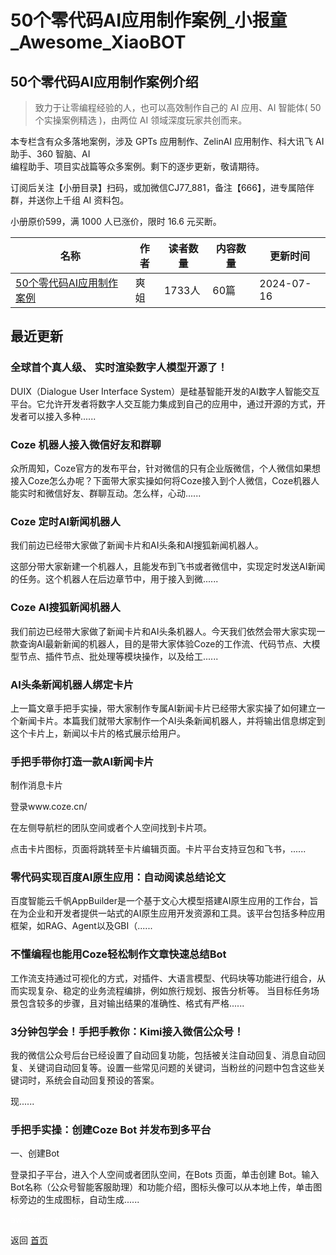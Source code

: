 # 50个零代码AI应用制作案例_小报童_Awesome_XiaoBOT

## 50个零代码AI应用制作案例介绍
> 致力于让零编程经验的人，也可以高效制作自己的 AI 应用、AI 智能体( 50 个实操案例精选 )，由两位 AI 领域深度玩家共创而来。    
    
本专栏含有众多落地案例，涉及 GPTs 应用制作、ZelinAI 应用制作、科大讯飞 AI 助手、360 智脑、AI  
编程助手、项目实战篇等众多案例。剩下的逐步更新，敬请期待。    
    
订阅后关注【小册目录】扫码，或加微信CJ77_881，备注【666】，进专属陪伴群，并送你上千组 AI 资料包。    
    
小册原价599，满 1000 人已涨价，限时 16.6 元买断。  
  


|名称|作者|读者数量|内容数量|更新时间|
|---|---|---|---|---|
|[50个零代码AI应用制作案例](https://xiaobot.net/p/wsvictoria?refer=9c3f1c95-a052-465a-9902-f6d75080262a)|爽姐|1733人|60篇|2024-07-16|

## 最近更新
### 全球首个真人级、 实时渲染数字人模型开源了！

DUIX（Dialogue User Interface
System）是硅基智能开发的AI数字人智能交互平台。它允许开发者将数字人交互能力集成到自己的应用中，通过开源的方式，开发者可以接入多种......

### Coze 机器人接入微信好友和群聊

众所周知，Coze官方的发布平台，针对微信的只有企业版微信，个人微信如果想接入Coze怎么办呢？下面带大家实操如何将Coze接入到个人微信，Coze机器人能实时和微信好友、群聊互动。怎么样，心动......

### Coze 定时AI新闻机器人

我们前边已经带大家做了新闻卡片和AI头条和AI搜狐新闻机器人。

这部分带大家新建一个机器人，且能发布到飞书或者微信中，实现定时发送AI新闻的任务。这个机器人在后边章节中，用于接入到微......

### Coze AI搜狐新闻机器人

我们前边已经带大家做了新闻卡片和AI头条机器人。今天我们依然会带大家实现一款查询AI最新新闻的机器人，目的是带大家体验Coze的工作流、代码节点、大模型节点、插件节点、批处理等模块操作，以及给工......

### AI头条新闻机器人绑定卡片

上一篇文章手把手实操，带大家制作专属AI新闻卡片已经带大家实操了如何建立一个新闻卡片。本篇我们就带大家制作一个AI头条新闻机器人，并将输出信息绑定到这个卡片上，新闻以卡片的格式展示给用户。

### 手把手带你打造一款AI新闻卡片

制作消息卡片

登录www.coze.cn/

在左侧导航栏的团队空间或者个人空间找到卡片项。

点击卡片图标，页面将跳转至卡片编辑页面。卡片平台支持豆包和飞书，......

### 零代码实现百度AI原生应用：自动阅读总结论文

百度智能云千帆AppBuilder是一个基于文心大模型搭建AI原生应用的工作台，旨在为企业和开发者提供一站式的AI原生应用开发资源和工具。该平台包括多种应用框架，如RAG、Agent以及GBI（......

### 不懂编程也能用Coze轻松制作文章快速总结Bot

工作流支持通过可视化的方式，对插件、大语言模型、代码块等功能进行组合，从而实现复杂、稳定的业务流程编排，例如旅行规划、报告分析等。
当目标任务场景包含较多的步骤，且对输出结果的准确性、格式有严格......

### 3分钟包学会！手把手教你：Kimi接入微信公众号！

我的微信公众号后台已经设置了自动回复功能，包括被关注自动回复、消息自动回复、关键词自动回复等。设置一些常见问题的关键词，当粉丝的问题中包含这些关键词时，系统会自动回复预设的答案。

现......

### 手把手实操：创建Coze Bot 并发布到多平台

一、创建Bot

登录扣子平台，进入个人空间或者团队空间，在Bots 页面，单击创建
Bot。输入Bot名称（公众号智能客服助理）和功能介绍，图标头像可以从本地上传，单击图标旁边的生成图标，自动生成......


<a href="https://github.com/Reno9527/awesome-xiaobot" style="color: white; text-decoration: none;">awesome-xiaobot</a>

返回 [首页](../README.md)
